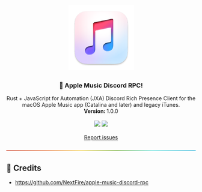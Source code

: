 <h1 align="center"><br><img src="./.github/img/appIcon.png" width=175px></h1>


<h3 align="center">🍎 Apple Music Discord RPC!</h3>
<p align="center">
    Rust + JavaScript for Automation (JXA) Discord Rich Presence Client for the macOS Apple Music app (Catalina and later) and legacy iTunes.
    <br />
    <strong>Version: </strong>1.0.0
    <br />
    <br />
    <img src="https://img.shields.io/badge/macOS-green.svg">
    <img src="https://img.shields.io/badge/Rust-🦀-blue.svg">
    <br />
    <br />
    <a href="https://github.com/EETagent/Apple-Music-Discord-RPC/issues">Report issues</a>
  </p>
</p>

![-----------------------------------------------------](.github/img/rainbow.png)

## 👏 Credits

- https://github.com/NextFire/apple-music-discord-rpc

